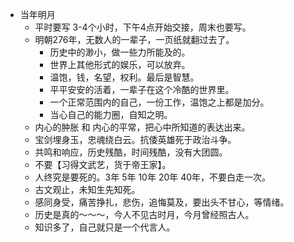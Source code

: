 - 当年明月
	- 平时要写 3-4个小时，下午4点开始交接，周末也要写。
	- 明朝276年，无数人的一辈子，一页纸就翻过去了。
		- 历史中的渺小，做一些力所能及的。
		- 世界上其他形式的娱乐，可以放弃。
		- 温饱，钱，名望，权利。最后是智慧。
		- 平平安安的活着，一辈子在这个冷酷的世界里。
		- 一个正常范围内的自己，一份工作，温饱之上都是加分。
		- 当心自己的能力圈，自知之明。
	- 内心的肿胀 和 内心的平常，把心中所知道的表达出来。
	- 宝剑埋身玉，忠魂绕白云。抗倭英雄死于政治斗争。
	- 共鸣和响应，历史残酷，时间残酷，没有大团圆。
	- 不要【习得文武艺，货于帝王家】。
	- 人终究是要死的。3年 5年 10年 20年 40年，不要白走一次。
	- 古文观止，未知生先知死。
	- 感同身受，痛苦挣扎，悲伤，追悔莫及，要出头不甘心，等情绪。
	- 历史是真的～～～，今人不见古时月，今月曾经照古人。
	- 知识多了，自己就只是一个代言人。

